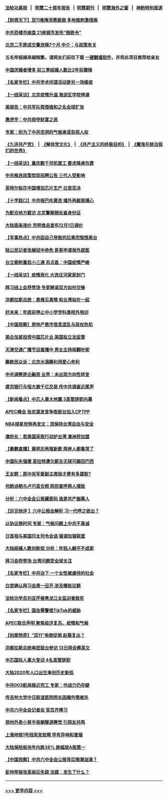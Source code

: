 #### [法轮功真相](https://github.com/gfw-breaker/truth/blob/master/README.md?t=0) &nbsp;&nbsp;|&nbsp;&nbsp; [明慧二十周年报告](https://github.com/gfw-breaker/mh-reports/blob/master/README.md?t=0) &nbsp;&nbsp;|&nbsp;&nbsp;[明慧期刊](https://github.com/gfw-breaker/mh-qikan) &nbsp;&nbsp;|&nbsp;&nbsp; [明慧海外之窗](https://github.com/gfw-breaker/mh-news/blob/master/README.md?t=0) &nbsp;&nbsp;|&nbsp;&nbsp; [神韵特别报道](https://github.com/gfw-breaker/mh-news/blob/master/shenyun.md?t=0)
#### [【财商天下】双11难掩消费疲弱 多地推刺激措施](../pages/nsc413/n13374025.md?t=11140850) 
#### [中共恐楼市崩盘 21座城市发布“限跌令”](../pages/nsc413/n13374328.md?t=11140850) 
#### [北京二手房成交量连降7个月 中介：与政策有关](../pages/nsc413/n13374283.md?t=11140850) 
#### 五毛举报越来越频繁，请网友们前往下载 [一键翻墙软件](https://github.com/gfw-breaker/ssr-accounts)，并将此项目推荐给亲友
#### [中国厌婚者增多 前三季结婚人数比2年前骤降](../pages/nsc413/n13374175.md?t=11140850) 
#### [【名家专栏】中共学术间谍活动是另一场瘟疫](../pages/nsc413/n13373736.md?t=11140850) 
#### [【一线采访】北京疫情升温 海淀区学校停课](../pages/nsc413/n13373521.md?t=11140850) 
#### [美报告：中共军队假借维和之名全球扩张](../pages/nsc413/n13372564.md?t=11140850) 
#### [惠虎宇：中共掠夺财富之恶](../pages/nsc413/n13374142.md?t=11140850) 
#### [专家：别为了中共空洞的气候承诺忽视人权](../pages/nsc413/n13374097.md?t=11140850) 
#### [《九评共产党》](https://github.com/begood0513/9ping.md/blob/master/README.md) &nbsp;|&nbsp; [《解体党文化》](../../../../jtdwh.md/blob/master/README.md)  &nbsp;|&nbsp; [《共产主义的终极目的》](../../../../gczydzjmd.md/blob/master/README.md) &nbsp;|&nbsp; [《魔鬼在统治我们的世界》](../../../../mgztzwmdsj.md/blob/master/README.md) 
#### [【一线采访】重庆数千司机罢工 要求降承包费](../pages/nsc413/n13372841.md?t=11140850) 
#### [中共株连政策惊现招聘公告 三代人受影响](../pages/nsc413/n13330731.md?t=11140850) 
#### [英特尔拟在中国增加芯片生产 白宫否决](../pages/nsc413/n13373912.md?t=11140850) 
#### [【十字路口】中共哑巴吃黄连 墙外再敲玻璃心](../pages/nsc413/n13373695.md?t=11140850) 
#### [为配合地方截访 北京警察随处查身份证](../pages/nsc413/n13373499.md?t=11140850) 
#### [大陆面条涨价 克明食品宣布12月1日调价](../pages/nsc413/n13373482.md?t=11140850) 
#### [【军事热点】中共因自己导致的后果而恼恨美台](../pages/nsc413/n13372415.md?t=11140850) 
#### [陆公民记者张展狱中命危 哥哥申请保外就医](../pages/nsc413/n13373457.md?t=11140850) 
#### [台立委盼重启小三通 苏贞昌：中国疫情严峻](../pages/nsc413/n13373565.md?t=11140850) 
#### [【一线采访】疫情恶化 大连庄河家家封门](../pages/nsc413/n13373415.md?t=11140850) 
#### [拜习线上会将登场 专家解读双方如何交锋](../pages/nsc413/n13373532.md?t=11140850) 
#### [洪都拉斯总统：患难见真情 和台湾站在一起](../pages/nsc413/n13373370.md?t=11140850) 
#### [好未来：年底前停止中小学学科类校外培训](../pages/nsc413/n13373058.md?t=11140850) 
#### [【中国观察】房地产救市信息混乱与政权危机](../pages/nsc413/n13373361.md?t=11140850) 
#### [美企加紧投资中国芯片业 美国拟立法监管](../pages/nsc413/n13373153.md?t=11140850) 
#### [天津交通广播节目直播中 男女主持闹翻吵架](../pages/nsc413/n13373315.md?t=11140850) 
#### [筹款民众诉：北京水滴筹利用爱心牟利](../pages/nsc413/n13372899.md?t=11140850) 
#### [中共调整房企融资 业界：未出现方向性转变](../pages/nsc413/n13372967.md?t=11140850) 
#### [盛京银行与恒大逾千亿交易 传中共调查近尾声](../pages/nsc413/n13372991.md?t=11140850) 
#### [【新闻看点】中芯人事大地震 3高管辞职内幕](../pages/nsc413/n13372611.md?t=11140850) 
#### [APEC峰会 张忠谋发言争取挺台加入CPTPP](../pages/nsc413/n13373054.md?t=11140850) 
#### [NBA球星坎特再发文：须保持台湾自由与安全](../pages/nsc413/n13372961.md?t=11140850) 
#### [澳防长：若美国采取行动护台湾 澳洲将加盟](../pages/nsc413/n13372923.md?t=11140850) 
#### [【秦鹏直播】黄明志再推新歌 两岸人都看哭了](../pages/nsc413/n13372756.md?t=11140850) 
#### [中国队失强援 高拉特遭欠薪及无球可踢回巴西](../pages/nsc413/n13372827.md?t=11140850) 
#### [王友群：原中央军委副主席徐才厚有多腐败?](../pages/nsc413/n13372456.md?t=11140850) 
#### [何韵诗晒与卢巧音合照 网民直呼两人撞脸](../pages/nsc413/n13372585.md?t=11140850) 
#### [分析：六中全会公报藏密码 谁是共产掘墓人](../pages/nsc413/n13372192.md?t=11140850) 
#### [【远见快评 】六中公报全解析 习一代呼之欲出？](../pages/nsc413/n13372738.md?t=11140850) 
#### [以协议换时间 专家：气候问题上中共不真诚](../pages/nsc413/n13372628.md?t=11140850) 
#### [日首相与美国印太司令会谈 强调加强联盟](../pages/nsc413/n13372648.md?t=11140850) 
#### [大陆结婚人数创新低 分析：年轻人躺平不成家](../pages/nsc413/n13372539.md?t=11140850) 
#### [拜习会将登场 台湾问题受全球关注](../pages/nsc413/n13371319.md?t=11140850) 
#### [【名家专栏】中共治下 一个女性被虐待的社会](../pages/nsc413/n13372071.md?t=11140850) 
#### [白宫确认拜习会周一召开 涉及哪些议题](../pages/nsc413/n13372441.md?t=11140850) 
#### [法轮功学员刘亚芹被黑龙江女监迫害致死](../pages/nsc413/n13370209.md?t=11140850) 
#### [【名家专栏】国会需警惕TikTok的威胁](../pages/nsc413/n13372082.md?t=11140850) 
#### [APEC联合声明 聚焦经济复苏、疫情和气候](../pages/nsc413/n13372356.md?t=11140850) 
#### [【拍案惊奇】“双11”电商促销 赵薇复出？](../pages/nsc413/n13372037.md?t=11140850) 
#### [洪都拉斯总统率团抵台参访 13日拜会蔡英文](../pages/nsc413/n13371689.md?t=11140850) 
#### [中芯国际人事大变动 4名高管辞职](../pages/nsc413/n13372111.md?t=11140850) 
#### [大陆2020年人口出生率创历史新低](../pages/nsc413/n13371614.md?t=11140850) 
#### [中共003航母接近完工 专家：作战力仍存疑](../pages/nsc413/n13371238.md?t=11140850) 
#### [传吉林大学中日联谊医院院长因婚外情被杀](../pages/nsc413/n13371575.md?t=11140850) 
#### [中共六中全会记者会 官员齐捧习](../pages/nsc413/n13371674.md?t=11140850) 
#### [郑州外卖小哥半夜躺隧道睡觉 引网友共鸣](../pages/nsc413/n13371668.md?t=11140850) 
#### [上海地铁1号线突发故障 伴有异响和冒烟](../pages/nsc413/n13371560.md?t=11140850) 
#### [大陆保险板块年内跌38% 跌幅居A股第一](../pages/nsc413/n13371095.md?t=11140850) 
#### [【中国观察】中共六中全会公报背后暗潮汹涌？](../pages/nsc413/n13370923.md?t=11140850) 
#### [彭帅举报张高丽后失踪 法媒：发生了什么？](../pages/nsc413/n13371267.md?t=11140850) 

----
#### [ >>> 更早内容 <<< ](../indexes/nsc413-earlier.md)
